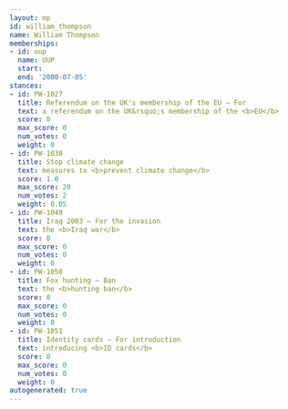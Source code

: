 ```yaml
---
layout: mp
id: william_thompson
name: William Thompson
memberships:
- id: uup
  name: UUP
  start: 
  end: '2000-07-05'
stances:
- id: PW-1027
  title: Referendum on the UK's membership of the EU — For
  text: a referendum on the UK&rsquo;s membership of the <b>EU</b>
  score: 0
  max_score: 0
  num_votes: 0
  weight: 0
- id: PW-1030
  title: Stop climate change
  text: measures to <b>prevent climate change</b>
  score: 1.0
  max_score: 20
  num_votes: 2
  weight: 0.05
- id: PW-1049
  title: Iraq 2003 — For the invasion
  text: the <b>Iraq war</b>
  score: 0
  max_score: 0
  num_votes: 0
  weight: 0
- id: PW-1050
  title: Fox hunting — Ban
  text: the <b>hunting ban</b>
  score: 0
  max_score: 0
  num_votes: 0
  weight: 0
- id: PW-1051
  title: Identity cards — For introduction
  text: introducing <b>ID cards</b>
  score: 0
  max_score: 0
  num_votes: 0
  weight: 0
autogenerated: true
---
```

